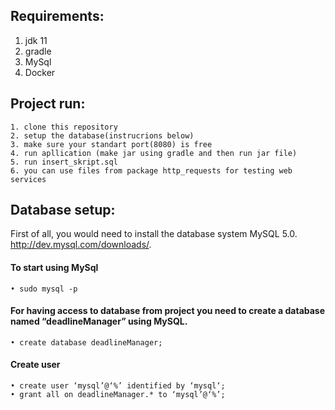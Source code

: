 ## Requirements:
1. jdk 11
2. gradle
3. MySql
4. Docker

## Project run:

    1. clone this repository 
    2. setup the database(instrucrions below)
    3. make sure your standart port(8080) is free
    4. run apllication (make jar using gradle and then run jar file)
    5. run insert_skript.sql 
    6. you can use files from package http_requests for testing web services
       
                
## Database setup:
   
First of all, you would need to install the database system MySQL 5.0. http://dev.mysql.com/downloads/.

#### To start using MySql
    
    • sudo mysql -p
#### For having access to database from project you need to create a database named “deadlineManager” using MySQL. 
    
    • create database deadlineManager;
#### Create user 
    
    • create user ‘mysql’@‘%’ identified by ‘mysql‘;
    • grant all on deadlineManager.* to ‘mysql’@‘%’;